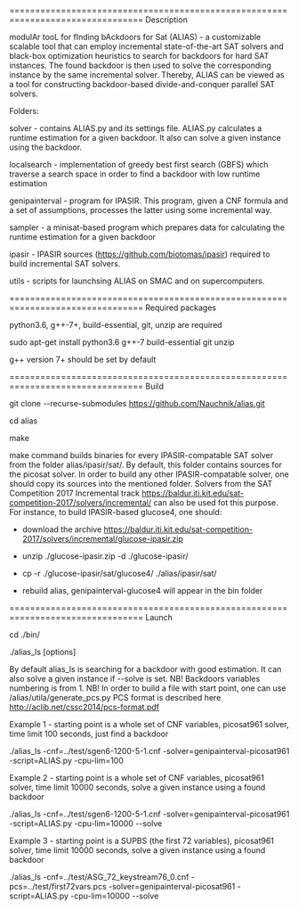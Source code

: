 ================================================================================
Description

modulAr tooL for fInding bAckdoors for Sat (ALIAS) - a customizable scalable tool that can employ incremental state-of-the-art SAT solvers and 
black-box optimization heuristics to search for backdoors for hard SAT instances. The found backdoor is then used to solve the corresponding 
instance by the same incremental solver. Thereby, ALIAS can be viewed as a tool for constructing backdoor-based divide-and-conquer parallel SAT 
solvers.

Folders:

solver - contains ALIAS.py and its settings file. ALIAS.py calculates a runtime estimation for a given backdoor. It also can solve a given instance 
using the backdoor.

localsearch - implementation of greedy best first search (GBFS) which traverse a search space in order to find a backdoor with low runtime estimation 

genipainterval - program for IPASIR. This program, given a CNF formula and a set of assumptions, processes the latter using some incremental way.

sampler - a minisat-based program which prepares data for calculating the runtime estimation for a given backdoor

ipasir - IPASIR sources (https://github.com/biotomas/ipasir) required to build incremental SAT solvers.

utils - scripts for launchsing ALIAS on SMAC and on supercomputers.

================================================================================
Required packages

python3.6, g++-7+, build-essential, git, unzip are required

sudo apt-get install python3.6 g++-7 build-essential git unzip

g++ version 7+ should be set by default

================================================================================
Build

git clone --recurse-submodules https://github.com/Nauchnik/alias.git

cd alias

make

make command builds binaries for every IPASIR-compatable SAT solver from the folder alias/ipasir/sat/. By default, this folder contains sources for 
the picosat solver. In order to build any other IPASIR-compatable solver, one should copy its sources into the mentioned folder. Solvers from the SAT 
Competition 2017 Incremental track https://baldur.iti.kit.edu/sat-competition-2017/solvers/incremental/ can also  be used fot this purpose. 
For instance, to build IPASIR-based glucose4, one should:

- download the archive https://baldur.iti.kit.edu/sat-competition-2017/solvers/incremental/glucose-ipasir.zip

- unzip ./glucose-ipasir.zip -d ./glucose-ipasir/

- cp -r ./glucose-ipasir/sat/glucose4/ ./alias/ipasir/sat/

- rebuild alias, genipainterval-glucose4 will appear in the bin folder

================================================================================
Launch

cd ./bin/

./alias_ls [options]

By default alias_ls is searching for a backdoor with good estimation. It can also solve a given instance if --solve is set.
NB! Backdoors variables numbering is from 1.
NB! In order to build a file with start point, one can use /alias/utila/generate_pcs.py
PCS format is described here http://aclib.net/cssc2014/pcs-format.pdf

Example 1 - starting point is a whole set of CNF variables, picosat961 solver, time limit 100 seconds, just find a backdoor

./alias_ls -cnf=../test/sgen6-1200-5-1.cnf -solver=genipainterval-picosat961 -script=ALIAS.py -cpu-lim=100

Example 2 - starting point is a whole set of CNF variables, picosat961 solver, time limit 10000 seconds, solve a given instance using a found backdoor

./alias_ls -cnf=../test/sgen6-1200-5-1.cnf -solver=genipainterval-picosat961 -script=ALIAS.py -cpu-lim=10000 --solve

Example 3 - starting point is a SUPBS (the first 72 variables), picosat961 solver, time limit 10000 seconds, solve a given instance using a found backdoor

./alias_ls -cnf=../test/ASG_72_keystream76_0.cnf -pcs=../test/first72vars.pcs -solver=genipainterval-picosat961 -script=ALIAS.py -cpu-lim=10000 --solve
